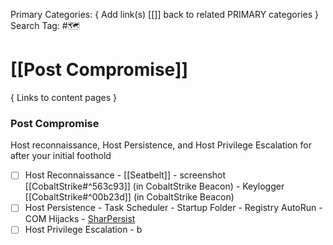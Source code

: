 Primary Categories: { Add link(s) [[]] back to related PRIMARY categories }
Search Tag: #🗺  

# [[Post Compromise]]  
{ Links to content pages }

### Post Compromise
Host reconnaissance, Host Persistence, and Host Privilege Escalation for after your initial foothold

- [ ] Host Reconnaissance
                - [[Seatbelt]]
                - screenshot [[CobaltStrike#^563c93]] (in CobaltStrike Beacon)
                - Keylogger [[CobaltStrike#^00b23d]] (in CobaltStrike Beacon)
- [ ] Host Persistence
                - Task Scheduler
                - Startup Folder
                - Registry AutoRun
                - COM Hijacks
                - [SharPersist](https://github.com/mandiant/SharPersist)
- [ ] Host Privilege Escalation
                - b